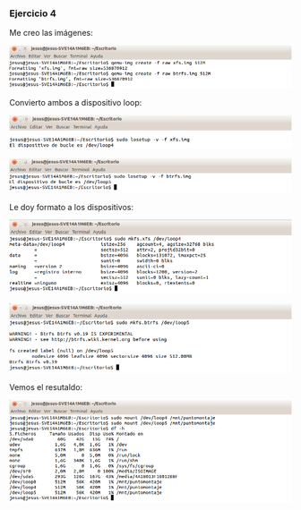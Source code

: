 ### Ejercicio 4

Me creo las imágenes:

![imagen104](https://github.com/jmanday/Imagenes/blob/master/imagen104.png?raw=true)


Convierto ambos a dispositivo loop:

![imagen105](https://github.com/jmanday/Imagenes/blob/master/imagen105.png?raw=true)

![imagen106](https://github.com/jmanday/Imagenes/blob/master/imagen106.png?raw=true)


Le doy formato a los dispositivos:

![imagen107](https://github.com/jmanday/Imagenes/blob/master/imagen107.png?raw=true)

![imagen108](https://github.com/jmanday/Imagenes/blob/master/imagen108.png?raw=true)


Vemos el resutaldo:

![imagen109](https://github.com/jmanday/Imagenes/blob/master/imagen109.png?raw=true)


